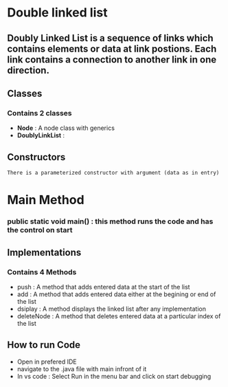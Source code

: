 # Double linked list

## Doubly Linked List is a sequence of links which contains elements or data at link postions. Each link contains a connection to another link in one direction.

## Classes

### Contains 2 classes
- **Node** : A node class with generics
- **DoublyLinkList** : 


## Constructors
    There is a parameterized constructor with argument (data as in entry)


# Main Method
### public static void main() : this method runs the code and has the control on start

## Implementations

### Contains 4 Methods
- push : A method that adds entered data at the start of the list
- add : A method that adds entered data either at the begining or end of the list
- dsiplay : A method displays the linked list after any implementation
- deleteNode : A method that deletes entered data at a particular index of the list

## How to run Code
-   Open in prefered IDE
-   navigate to the .java file with main infront of it
-   In vs code : Select Run in the menu bar and click on start debugging
